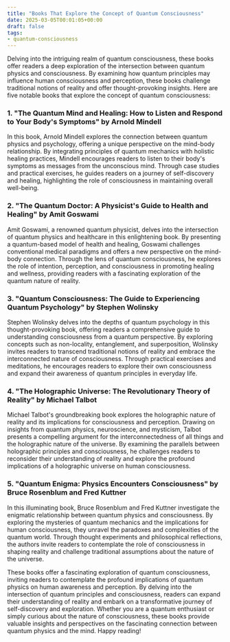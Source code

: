 ```yaml
---
title: "Books That Explore the Concept of Quantum Consciousness"
date: 2025-03-05T00:01:05+00:00
draft: false
tags: 
- quantum-consciousness
---
```


Delving into the intriguing realm of quantum consciousness, these books offer readers a deep exploration of the intersection between quantum physics and consciousness. By examining how quantum principles may influence human consciousness and perception, these books challenge traditional notions of reality and offer thought-provoking insights. Here are five notable books that explore the concept of quantum consciousness:

### 1. "The Quantum Mind and Healing: How to Listen and Respond to Your Body's Symptoms" by Arnold Mindell

In this book, Arnold Mindell explores the connection between quantum physics and psychology, offering a unique perspective on the mind-body relationship. By integrating principles of quantum mechanics with holistic healing practices, Mindell encourages readers to listen to their body's symptoms as messages from the unconscious mind. Through case studies and practical exercises, he guides readers on a journey of self-discovery and healing, highlighting the role of consciousness in maintaining overall well-being.

### 2. "The Quantum Doctor: A Physicist's Guide to Health and Healing" by Amit Goswami

Amit Goswami, a renowned quantum physicist, delves into the intersection of quantum physics and healthcare in this enlightening book. By presenting a quantum-based model of health and healing, Goswami challenges conventional medical paradigms and offers a new perspective on the mind-body connection. Through the lens of quantum consciousness, he explores the role of intention, perception, and consciousness in promoting healing and wellness, providing readers with a fascinating exploration of the quantum nature of reality.

### 3. "Quantum Consciousness: The Guide to Experiencing Quantum Psychology" by Stephen Wolinsky

Stephen Wolinsky delves into the depths of quantum psychology in this thought-provoking book, offering readers a comprehensive guide to understanding consciousness from a quantum perspective. By exploring concepts such as non-locality, entanglement, and superposition, Wolinsky invites readers to transcend traditional notions of reality and embrace the interconnected nature of consciousness. Through practical exercises and meditations, he encourages readers to explore their own consciousness and expand their awareness of quantum principles in everyday life.

### 4. "The Holographic Universe: The Revolutionary Theory of Reality" by Michael Talbot

Michael Talbot's groundbreaking book explores the holographic nature of reality and its implications for consciousness and perception. Drawing on insights from quantum physics, neuroscience, and mysticism, Talbot presents a compelling argument for the interconnectedness of all things and the holographic nature of the universe. By examining the parallels between holographic principles and consciousness, he challenges readers to reconsider their understanding of reality and explore the profound implications of a holographic universe on human consciousness.

### 5. "Quantum Enigma: Physics Encounters Consciousness" by Bruce Rosenblum and Fred Kuttner

In this illuminating book, Bruce Rosenblum and Fred Kuttner investigate the enigmatic relationship between quantum physics and consciousness. By exploring the mysteries of quantum mechanics and the implications for human consciousness, they unravel the paradoxes and complexities of the quantum world. Through thought experiments and philosophical reflections, the authors invite readers to contemplate the role of consciousness in shaping reality and challenge traditional assumptions about the nature of the universe.

These books offer a fascinating exploration of quantum consciousness, inviting readers to contemplate the profound implications of quantum physics on human awareness and perception. By delving into the intersection of quantum principles and consciousness, readers can expand their understanding of reality and embark on a transformative journey of self-discovery and exploration. Whether you are a quantum enthusiast or simply curious about the nature of consciousness, these books provide valuable insights and perspectives on the fascinating connection between quantum physics and the mind. Happy reading!